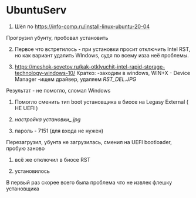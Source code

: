 # UbuntuServ

1) Шёл по https://info-comp.ru/install-linux-ubuntu-20-04

Прогрузил убунту, пробовал установить

2) Первое что встретилось - при установки просит отключить Intel RST, но как вариант удалить WIndows, судя по всему изза неё проблемы.

3) https://meshok-sovetov.ru/kak-otklyuchit-intel-rapid-storage-technology-windows-10/
Кратко:
-заходим в windows, WIN+X - Device Manager
-ищем драйвер, удаляем *RST_DEL.JPG*

Результат - не помогло, сломал Windows

1) Помогло сменить тип boot установщика в биосе на Legasy External ( НЕ UEFI )

2) *настройка установки_.jpg*

3) пароль - 7151 (для входа не нужен)

Перезагрузил, убунта не загрузилась, сменил на UEFI bootloader, пробую заново

1) всё же отключил в биосе RST

2) установилось

В первый раз скорее всего была проблема что не извлек флешку установщика